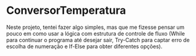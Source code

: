 ﻿# ConversorTemperatura

Neste projeto, tentei fazer algo simples, mas que me fizesse pensar um pouco em como usar a lógica com  estrutura de controle de fluxo (While para continuar o programa até desejar sair, Try-Catch para captar erro de escolha de numeração e If-Else para obter diferentes opções).
